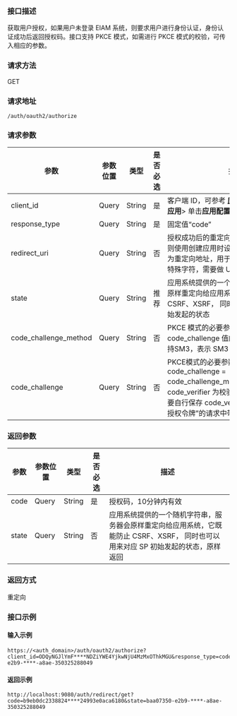 ### 接口描述
获取用户授权，如果用户未登录 EIAM 系统，则要求用户进行身份认证，身份认证成功后返回授权码。接口支持 PKCE 模式，如需进行 PKCE 模式的校验，可传入相应的参数。
### 请求方法
GET
### 请求地址
```
/auth/oauth2/authorize
```
### 请求参数

| 参数                  | 参数位置 | 类型   | 是否必选 | 描述                                                         |
| --------------------- | -------- | ------ | -------- | ------------------------------------------------------------ |
| client_id             | Query    | String | 是       | 客户端 ID，可参考 **[应用管理页面](https://console.cloud.tencent.com/eiam)**>**选定指定应用**> 单击**应用配置**>对应的“Client Id” |
| response_type         | Query    | String | 是       | 固定值“code”                                                 |
| redirect_uri          | Query    | String | 否       | 授权成功后的重定向地址，如该参数为空，则使用创建应用时设置的“Redirect Uri”作为重定向地址，用于接收 cod e等参数。含特殊字符，需要做 URLEncode。 |
| state                 | Query    | String | 推荐     | 应用系统提供的一个随机字符串，服务器会原样重定向给应用系统，它既能防止CSRF、XSRF， 同时也可以用来对应 SP 初始发起的状态 |
| code_challenge_method | Query    | String | 否       | PKCE 模式的必要参数，即 code_challenge 值的计算方法，目前仅支持SM3，表示 SM3 摘要算法 |
| code_challenge        | Query    | String | 否       | PKCE模式的必要参数，计算方式：code_challenge =  code_challenge_method(code_verifier)。code_verifier 为校验码原文，应用系统需要自行保存 code_verifier，并在后续“获取授权令牌”的请求中带上，用作验证 |

### 返回参数
| 参数  | 参数位置 | 类型   | 是否必选 | 描述                                                         |
| ----- | -------- | ------ | -------- | ------------------------------------------------------------ |
| code  | Query    | String | 是       | 授权码，10分钟内有效                                         |
| state | Query    | String | 否       | 应用系统提供的一个随机字符串，服务器会原样重定向给应用系统，它既能防止 CSRF、XSRF， 同时也可以用来对应 SP 初始发起的状态，原样返回 |

### 返回方式
重定向

### 接口示例
#### 输入示例
```
https://<auth_domain>/auth/oauth2/authorize?client_id=ODQyNGJlYmF****NDZiYWE4YjkwNjU4MzMxOThkMGU&response_type=code&redirect_uri=http%3A%2F%2Flocalhost%3A9080%2Fauth%2Fredirect%2Fget&state=baa07350-e2b9-****-a8ae-350325288049
```
#### 返回示例
```
http://localhost:9080/auth/redirect/get?code=b9eb0dc2338824****24993e0aca6180&state=baa07350-e2b9-****-a8ae-350325288049
```


